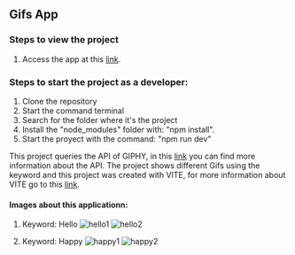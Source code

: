 ## Gifs App
### Steps to view the project 
1. Access the app at this [link](https://gifapp-elian.netlify.app/).

### Steps to start the project as a developer:
1.  Clone the repository
2.  Start the command terminal
3.  Search for the folder where it's the project
4.  Install the "node_modules" folder with: "npm install".
5.  Start the proyect with the command: "npm run dev"

This project queries the API of GIPHY, in this [link](https://developers.giphy.com/) you can find more information about the API.
The project shows different Gifs using the keyword and this project was created with VITE, for more information about VITE go to this [link](https://vitejs.dev/).
#### Images about this applicationn:

1. Keyword: Hello
   ![hello1](https://user-images.githubusercontent.com/68518858/190009431-469409d9-ea8a-4e8c-8c95-f9f22eddd0f8.JPG)
   ![hello2](https://user-images.githubusercontent.com/68518858/190009651-492a88a7-d6ac-4f25-918a-579c0c400ab9.JPG)

2. Keyword: Happy
   ![happy1](https://user-images.githubusercontent.com/68518858/190009862-8e06924a-0315-4f24-b2a5-1517f9e79986.JPG)
   ![happy2](https://user-images.githubusercontent.com/68518858/190009891-88de671e-135d-4c25-97b9-263ce83d3fd0.JPG)

